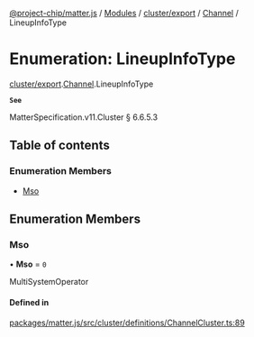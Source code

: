 [@project-chip/matter.js](../README.md) / [Modules](../modules.md) / [cluster/export](../modules/cluster_export.md) / [Channel](../modules/cluster_export.Channel.md) / LineupInfoType

# Enumeration: LineupInfoType

[cluster/export](../modules/cluster_export.md).[Channel](../modules/cluster_export.Channel.md).LineupInfoType

**`See`**

MatterSpecification.v11.Cluster § 6.6.5.3

## Table of contents

### Enumeration Members

- [Mso](cluster_export.Channel.LineupInfoType.md#mso)

## Enumeration Members

### Mso

• **Mso** = ``0``

MultiSystemOperator

#### Defined in

[packages/matter.js/src/cluster/definitions/ChannelCluster.ts:89](https://github.com/project-chip/matter.js/blob/5f71eedebdb9fa54338bde320c311bb359b7455d/packages/matter.js/src/cluster/definitions/ChannelCluster.ts#L89)
